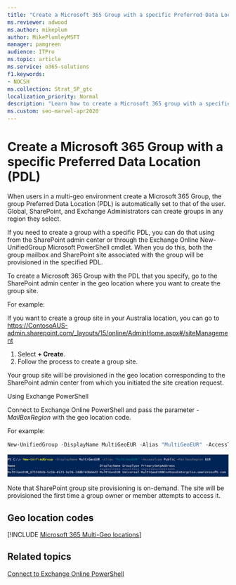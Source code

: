 ```yaml
---
title: "Create a Microsoft 365 Group with a specific Preferred Data Location (PDL)"
ms.reviewer: adwood
ms.author: mikeplum
author: MikePlumleyMSFT
manager: pamgreen
audience: ITPro
ms.topic: article
ms.service: o365-solutions
f1.keywords:
- NOCSH
ms.collection: Strat_SP_gtc
localization_priority: Normal
description: "Learn how to create a Microsoft 365 group with a specified preferred data location in a multi-geo environment."
ms.custom: seo-marvel-apr2020
---
```


# Create a Microsoft 365 Group with a specific Preferred Data Location (PDL)

When users in a multi-geo environment create a Microsoft 365 Group, the group Preferred Data Location (PDL) is automatically set to that of the user. Global, SharePoint, and Exchange Administrators can create groups in any region they select. 

If you need to create a group with a specific PDL, you can do that using from the SharePoint admin center or through the Exchange Online New-UnifiedGroup Microsoft PowerShell cmdlet. When you do this, both the group mailbox and SharePoint site associated with the group will be provisioned in the specified PDL.

To create a Microsoft 365 Group with the PDL that you specify, go to the SharePoint admin center in the geo location where you want to create the group site.

For example:

If you want to create a group site in your Australia location, you can go to https://ContosoAUS-admin.sharepoint.com/_layouts/15/online/AdminHome.aspx#/siteManagement

1. Select **+ Create**.
2. Follow the process to create a group site.

Your group site will be provisioned in the geo location corresponding to the SharePoint admin center from which you initiated the site creation request. 

Using Exchange PowerShell 

Connect to Exchange Online PowerShell and pass the parameter *-MailBoxRegion* with the geo location code.

For example: 

```PowerShell
New-UnifiedGroup -DisplayName MultiGeoEUR -Alias "MultiGeoEUR" -AccessType Public -MailboxRegion EUR 
```

![Screenshot of New-UnifiedGroup PowerShell cmdlet with syntax](../media/multi-geo-new-group-with-pdl-powershell.png)

Note that SharePoint group site provisioning is on-demand. The site will be provisioned the first time a group owner or member attempts to access it.

## Geo location codes

[!INCLUDE [Microsoft 365 Multi-Geo locations](../includes/microsoft-365-multi-geo-locations.md)]

## Related topics

[Connect to Exchange Online PowerShell](/powershell/exchange/connect-to-exchange-online-powershell)
